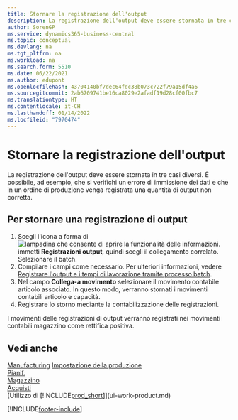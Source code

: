 ```yaml
---
title: Stornare la registrazione dell'output
description: La registrazione dell'output deve essere stornata in tre casi diversi. Questo argomento descrive la procedura per lo storno della registrazione di output.
author: SorenGP
ms.service: dynamics365-business-central
ms.topic: conceptual
ms.devlang: na
ms.tgt_pltfrm: na
ms.workload: na
ms.search.form: 5510
ms.date: 06/22/2021
ms.author: edupont
ms.openlocfilehash: 43704140bf7dec64fdc38b073c722f79a15df4a6
ms.sourcegitcommit: 2ab6709741be16ca8029e2afadf19d28cf00fbc7
ms.translationtype: HT
ms.contentlocale: it-CH
ms.lasthandoff: 01/14/2022
ms.locfileid: "7970474"
---
```

# <a name="reverse-output-posting"></a>Stornare la registrazione dell'output

La registrazione dell'output deve essere stornata in tre casi diversi. È possibile, ad esempio, che si verifichi un errore di immissione dei dati e che in un ordine di produzione venga registrata una quantità di output non corretta.  

## <a name="to-reverse-an-output-posting"></a>Per stornare una registrazione di output

1. Scegli l'icona a forma di ![lampadina che consente di aprire la funzionalità delle informazioni.](media/ui-search/search_small.png "Informazioni sull'operazione che si desidera eseguire") immetti **Registrazioni output**, quindi scegli il collegamento correlato. Selezionare il batch.  
2. Compilare i campi come necessario. Per ulteriori informazioni, vedere [Registrare l'output e i tempi di lavorazione tramite processo batch](production-how-to-post-output-quantity.md).
3. Nel campo **Collega-a movimento** selezionare il movimento contabile articolo associato. In questo modo, verranno stornati i movimenti contabili articolo e capacità.  
4. Registrare lo storno mediante la contabilizzazione delle registrazioni.  

I movimenti delle registrazioni di output verranno registrati nei movimenti contabili magazzino come rettifica positiva.  

## <a name="see-also"></a>Vedi anche

 [Manufacturing](production-manage-manufacturing.md) [Impostazione della produzione](production-configure-production-processes.md)  
 [Pianif.](production-planning.md)  
 [Magazzino](inventory-manage-inventory.md)  
 [Acquisti](purchasing-manage-purchasing.md)  
 [Utilizzo di [!INCLUDE[prod_short](includes/prod_short.md)]](ui-work-product.md)  


[!INCLUDE[footer-include](includes/footer-banner.md)]
